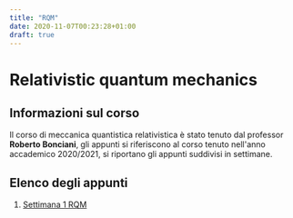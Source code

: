 ```yaml
---
title: "RQM"
date: 2020-11-07T00:23:28+01:00
draft: true
---
```



# Relativistic quantum mechanics

## Informazioni sul corso
Il corso di meccanica quantistica relativistica è stato tenuto dal professor **Roberto Bonciani**, gli appunti si riferiscono al corso tenuto nell'anno accademico 2020/2021, si riportano gli appunti suddivisi in settimane.

## Elenco degli appunti

1. [Settimana 1 RQM]()